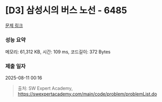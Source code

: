# [D3] 삼성시의 버스 노선 - 6485 

[문제 링크](https://swexpertacademy.com/main/code/problem/problemDetail.do?contestProbId=AWczm7QaACgDFAWn) 

### 성능 요약

메모리: 61,312 KB, 시간: 109 ms, 코드길이: 372 Bytes

### 제출 일자

2025-08-11 00:16



> 출처: SW Expert Academy, https://swexpertacademy.com/main/code/problem/problemList.do
